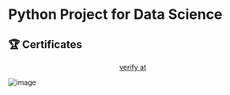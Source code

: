 # Python Project for Data Science


## 🏆 Certificates 


<p align="middle">
  <a href="https://www.coursera.org/account/accomplishments/verify/C6ULJ01KQRSB" target="_blank">
    verify at
  </a>

![image](https://github.com/user-attachments/assets/de8459f1-9821-437a-a9ce-90a5b1df4f13)


</p>
